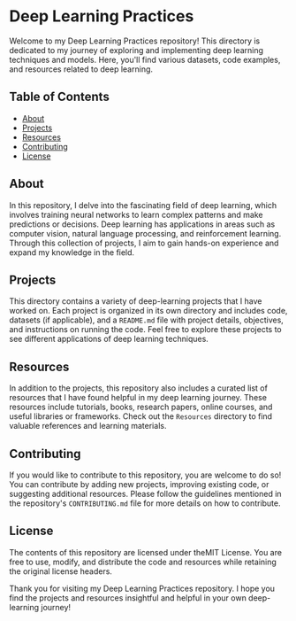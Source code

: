 # Deep Learning Practices

Welcome to my Deep Learning Practices repository! This directory is dedicated to my journey of exploring and implementing deep learning techniques and models. Here, you'll find various datasets, code examples, and resources related to deep learning.

## Table of Contents

- [About](#about)
- [Projects](#projects)
- [Resources](#resources)
- [Contributing](#contributing)
- [License](#license)

## About

In this repository, I delve into the fascinating field of deep learning, which involves training neural networks to learn complex patterns and make predictions or decisions. Deep learning has applications in areas such as computer vision, natural language processing, and reinforcement learning. Through this collection of projects, I aim to gain hands-on experience and expand my knowledge in the field.

## Projects

This directory contains a variety of deep-learning projects that I have worked on. Each project is organized in its own directory and includes code, datasets (if applicable), and a `README.md` file with project details, objectives, and instructions on running the code. Feel free to explore these projects to see different applications of deep learning techniques.

## Resources

In addition to the projects, this repository also includes a curated list of resources that I have found helpful in my deep learning journey. These resources include tutorials, books, research papers, online courses, and useful libraries or frameworks. Check out the `Resources` directory to find valuable references and learning materials.

## Contributing

If you would like to contribute to this repository, you are welcome to do so! You can contribute by adding new projects, improving existing code, or suggesting additional resources. Please follow the guidelines mentioned in the repository's `CONTRIBUTING.md` file for more details on how to contribute.

## License

The contents of this repository are licensed under theMIT License. You are free to use, modify, and distribute the code and resources while retaining the original license headers.

Thank you for visiting my Deep Learning Practices repository. I hope you find the projects and resources insightful and helpful in your own deep-learning journey!

